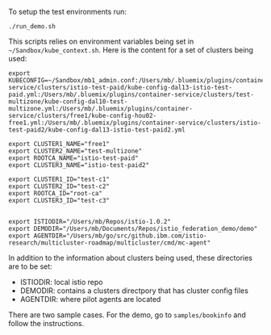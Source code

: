 
To setup the test environments run:

```
./run_demo.sh
```


This scripts relies on environment variables being set in ```~/Sandbox/kube_context.sh```.
Here is the content for a set of clusters being used:

```
export  KUBECONFIG=~/Sandbox/mb1_admin.conf:/Users/mb/.bluemix/plugins/container-service/clusters/istio-test-paid/kube-config-dal13-istio-test-paid.yml:/Users/mb/.bluemix/plugins/container-service/clusters/test-multizone/kube-config-dal10-test-multizone.yml:/Users/mb/.bluemix/plugins/container-service/clusters/free1/kube-config-hou02-free1.yml:/Users/mb/.bluemix/plugins/container-service/clusters/istio-test-paid2/kube-config-dal13-istio-test-paid2.yml

export CLUSTER1_NAME="free1"
export CLUSTER2_NAME="test-multizone"
export ROOTCA_NAME="istio-test-paid"
export CLUSTER3_NAME="istio-test-paid2"

export CLUSTER1_ID="test-c1"
export CLUSTER2_ID="test-c2"
export ROOTCA_ID="root-ca"
export CLUSTER3_ID="test-c3"


export ISTIODIR="/Users/mb/Repos/istio-1.0.2"
export DEMODIR="/Users/mb/Documents/Repos/istio_federation_demo/demo"
export AGENTDIR="/Users/mb/go/src/github.ibm.com/istio-research/multicluster-roadmap/multicluster/cmd/mc-agent"
```

In addition to the information about clusters being used, these directories are to be set:

* ISTIODIR: local istio repo
* DEMODIR: contains a clusters directpory that has cluster config files
* AGENTDIR: where pilot agents are located

There are two sample cases. For the demo, go to ```samples/bookinfo``` and follow the instructions.